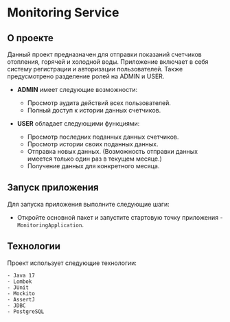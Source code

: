 # Monitoring Service

## О проекте

Данный проект предназначен для отправки показаний счетчиков отопления, горячей и холодной воды. Приложение включает в себя систему регистрации и авторизации пользователей. Также предусмотрено разделение ролей на ADMIN и USER.

- **ADMIN** имеет следующие возможности:
    - Просмотр аудита действий всех пользователей.
    - Полный доступ к истории данных счетчиков.

- **USER** обладает следующими функциями:
    - Просмотр последних поданных данных счетчиков.
    - Просмотр истории своих поданных данных.
    - Отправка новых данных. (Возможность отправки данных имеется только один раз в текущем месяце.)
    - Получение данных для конкретного месяца.

## Запуск приложения

Для запуска приложения выполните следующие шаги:
- Откройте основной пакет и запустите стартовую точку приложения - `MonitoringApplication`.

## Технологии

Проект использует следующие технологии:

    - Java 17
    - Lombok
    - JUnit
    - Mockito
    - AssertJ
    - JDBC
    - PostgreSQL